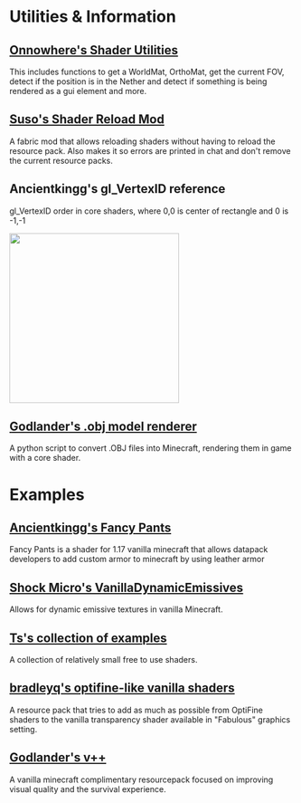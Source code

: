 # Utilities & Information

## [Onnowhere's Shader Utilities](https://github.com/onnowhere/core_shaders/blob/master/.shader_utils/vsh_util.glsl)
This includes functions to get a WorldMat, OrthoMat, get the current FOV, detect if the position is in the Nether and detect if something is being rendered as a gui element and more.

## [Suso's Shader Reload Mod](https://www.curseforge.com/minecraft/mc-mods/shader-reload)
A fabric mod that allows reloading shaders without having to reload the resource pack. Also makes it so errors are printed in chat and don't remove the current resource packs.

## Ancientkingg's gl_VertexID reference
gl_VertexID order in core shaders, where 0,0 is center of rectangle and 0 is -1,-1  

<img src="https://cdn.discordapp.com/attachments/157097006500806656/830137818742390784/unknown.png" width=300px>

## [Godlander's .obj model renderer](https://github.com/Godlander/objmc)
A python script to convert .OBJ files into Minecraft, rendering them in game with a core shader.

# Examples

## [Ancientkingg's Fancy Pants](https://github.com/Ancientkingg/fancyPants)
Fancy Pants is a shader for 1.17 vanilla minecraft that allows datapack developers to add custom armor to minecraft by using leather armor

## [Shock Micro's VanillaDynamicEmissives](https://github.com/ShockMicro/VanillaDynamicEmissives/)
Allows for dynamic emissive textures in vanilla Minecraft.

## [Ts's collection of examples](https://github.com/McTsts/mc-core-shaders)
A collection of relatively small free to use shaders.

## [bradleyq's optifine-like vanilla shaders](https://github.com/bradleyq/mc_vanilla_shaders)
A resource pack that tries to add as much as possible from OptiFine shaders to the vanilla transparency shader available in "Fabulous" graphics setting.

## [Godlander's v++](https://github.com/Godlander/vpp)
A vanilla minecraft complimentary resourcepack focused on improving visual quality and the survival experience.
